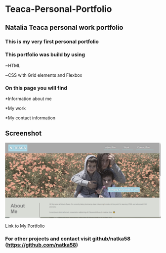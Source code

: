 # Teaca-Personal-Portfolio

## Natalia Teaca personal work portfolio
### This is my very first personal portfolio

### This portfolio was build by using 

~HTML

~CSS
with Grid elements and Flexbox

### On this page you will find 

*Information about me

*My work 

*My contact information


## Screenshot
<img src="pageimage.jpg">

[Link to My Portfolio ](https://natka58.github.io/Teaca-Personal-Portfolio/)


### For other projects and contact visit github/natka58 (https://github.com/natka58)
